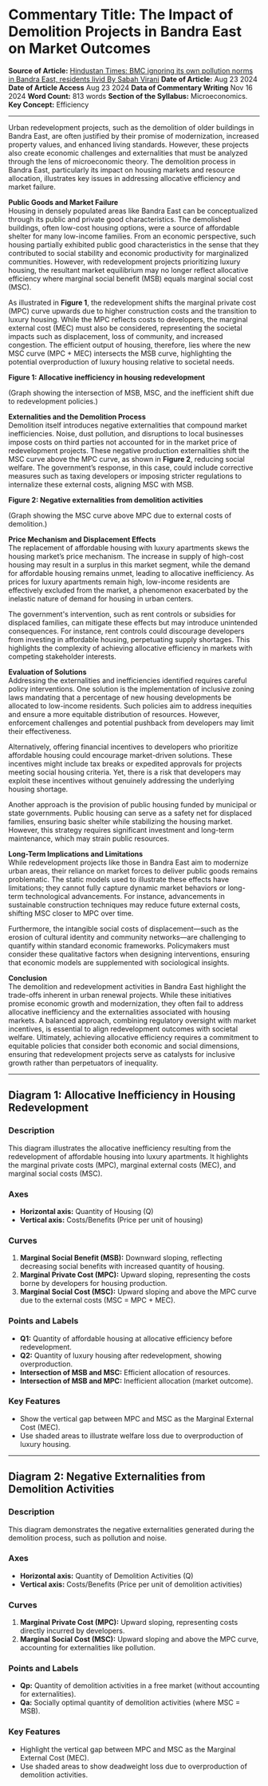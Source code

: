 # Commentary Title: **The Impact of Demolition Projects in Bandra East on Market Outcomes**

**Source of Article:** [Hindustan Times: BMC ignoring its own pollution norms in Bandra East, residents livid By Sabah Virani](https://www-hindustantimes-com.cdn.ampproject.org/v/s/www.hindustantimes.com/cities/mumbai-news/bmc-ignoring-own-pollution-norms-in-bandra-east-101724353774458-amp.html?amp_js_v=0.1&amp_gsa=1)
**Date of Article:** Aug 23 2024
**Date of Article Access** Aug 23 2024
**Data of Commentary Writing** Nov 16 2024
**Word Count:** 813 words
**Section of the Syllabus:** Microeconomics.  
**Key Concept:** Efficiency

---

Urban redevelopment projects, such as the demolition of older buildings in Bandra East, are often justified by their promise of modernization, increased property values, and enhanced living standards. However, these projects also create economic challenges and externalities that must be analyzed through the lens of microeconomic theory. The demolition process in Bandra East, particularly its impact on housing markets and resource allocation, illustrates key issues in addressing allocative efficiency and market failure.

**Public Goods and Market Failure**  
Housing in densely populated areas like Bandra East can be conceptualized through its public and private good characteristics. The demolished buildings, often low-cost housing options, were a source of affordable shelter for many low-income families. From an economic perspective, such housing partially exhibited public good characteristics in the sense that they contributed to social stability and economic productivity for marginalized communities. However, with redevelopment projects prioritizing luxury housing, the resultant market equilibrium may no longer reflect allocative efficiency where marginal social benefit (MSB) equals marginal social cost (MSC).

As illustrated in **Figure 1**, the redevelopment shifts the marginal private cost (MPC) curve upwards due to higher construction costs and the transition to luxury housing. While the MPC reflects costs to developers, the marginal external cost (MEC) must also be considered, representing the societal impacts such as displacement, loss of community, and increased congestion. The efficient output of housing, therefore, lies where the new MSC curve (MPC + MEC) intersects the MSB curve, highlighting the potential overproduction of luxury housing relative to societal needs.

**Figure 1: Allocative inefficiency in housing redevelopment**

(Graph showing the intersection of MSB, MSC, and the inefficient shift due to redevelopment policies.)

**Externalities and the Demolition Process**  
Demolition itself introduces negative externalities that compound market inefficiencies. Noise, dust pollution, and disruptions to local businesses impose costs on third parties not accounted for in the market price of redevelopment projects. These negative production externalities shift the MSC curve above the MPC curve, as shown in **Figure 2**, reducing social welfare. The government’s response, in this case, could include corrective measures such as taxing developers or imposing stricter regulations to internalize these external costs, aligning MSC with MSB.

**Figure 2: Negative externalities from demolition activities**

(Graph showing the MSC curve above MPC due to external costs of demolition.)

**Price Mechanism and Displacement Effects**  
The replacement of affordable housing with luxury apartments skews the housing market’s price mechanism. The increase in supply of high-cost housing may result in a surplus in this market segment, while the demand for affordable housing remains unmet, leading to allocative inefficiency. As prices for luxury apartments remain high, low-income residents are effectively excluded from the market, a phenomenon exacerbated by the inelastic nature of demand for housing in urban centers.

The government's intervention, such as rent controls or subsidies for displaced families, can mitigate these effects but may introduce unintended consequences. For instance, rent controls could discourage developers from investing in affordable housing, perpetuating supply shortages. This highlights the complexity of achieving allocative efficiency in markets with competing stakeholder interests.

**Evaluation of Solutions**  
Addressing the externalities and inefficiencies identified requires careful policy interventions. One solution is the implementation of inclusive zoning laws mandating that a percentage of new housing developments be allocated to low-income residents. Such policies aim to address inequities and ensure a more equitable distribution of resources. However, enforcement challenges and potential pushback from developers may limit their effectiveness.

Alternatively, offering financial incentives to developers who prioritize affordable housing could encourage market-driven solutions. These incentives might include tax breaks or expedited approvals for projects meeting social housing criteria. Yet, there is a risk that developers may exploit these incentives without genuinely addressing the underlying housing shortage.

Another approach is the provision of public housing funded by municipal or state governments. Public housing can serve as a safety net for displaced families, ensuring basic shelter while stabilizing the housing market. However, this strategy requires significant investment and long-term maintenance, which may strain public resources.

**Long-Term Implications and Limitations**  
While redevelopment projects like those in Bandra East aim to modernize urban areas, their reliance on market forces to deliver public goods remains problematic. The static models used to illustrate these effects have limitations; they cannot fully capture dynamic market behaviors or long-term technological advancements. For instance, advancements in sustainable construction techniques may reduce future external costs, shifting MSC closer to MPC over time.

Furthermore, the intangible social costs of displacement—such as the erosion of cultural identity and community networks—are challenging to quantify within standard economic frameworks. Policymakers must consider these qualitative factors when designing interventions, ensuring that economic models are supplemented with sociological insights.

**Conclusion**  
The demolition and redevelopment activities in Bandra East highlight the trade-offs inherent in urban renewal projects. While these initiatives promise economic growth and modernization, they often fail to address allocative inefficiency and the externalities associated with housing markets. A balanced approach, combining regulatory oversight with market incentives, is essential to align redevelopment outcomes with societal welfare. Ultimately, achieving allocative efficiency requires a commitment to equitable policies that consider both economic and social dimensions, ensuring that redevelopment projects serve as catalysts for inclusive growth rather than perpetuators of inequality.

---

## **Diagram 1: Allocative Inefficiency in Housing Redevelopment**

### Description

This diagram illustrates the allocative inefficiency resulting from the redevelopment of affordable housing into luxury apartments. It highlights the marginal private costs (MPC), marginal external costs (MEC), and marginal social costs (MSC).

### Axes  

- **Horizontal axis:** Quantity of Housing (Q)  
- **Vertical axis:** Costs/Benefits (Price per unit of housing)  

### Curves  

1. **Marginal Social Benefit (MSB):** Downward sloping, reflecting decreasing social benefits with increased quantity of housing.  
2. **Marginal Private Cost (MPC):** Upward sloping, representing the costs borne by developers for housing production.  
3. **Marginal Social Cost (MSC):** Upward sloping and above the MPC curve due to the external costs (MSC = MPC + MEC).  

### Points and Labels  

- **Q1:** Quantity of affordable housing at allocative efficiency before redevelopment.  
- **Q2:** Quantity of luxury housing after redevelopment, showing overproduction.  
- **Intersection of MSB and MSC:** Efficient allocation of resources.  
- **Intersection of MSB and MPC:** Inefficient allocation (market outcome).  

### Key Features  

- Show the vertical gap between MPC and MSC as the Marginal External Cost (MEC).  
- Use shaded areas to illustrate welfare loss due to overproduction of luxury housing.

---

## **Diagram 2: Negative Externalities from Demolition Activities**

### Description

This diagram demonstrates the negative externalities generated during the demolition process, such as pollution and noise.

### Axes  

- **Horizontal axis:** Quantity of Demolition Activities (Q)  
- **Vertical axis:** Costs/Benefits (Price per unit of demolition activities)  

### Curves  

1. **Marginal Private Cost (MPC):** Upward sloping, representing costs directly incurred by developers.  
2. **Marginal Social Cost (MSC):** Upward sloping and above the MPC curve, accounting for externalities like pollution.  

### Points and Labels  

- **Qp:** Quantity of demolition activities in a free market (without accounting for externalities).  
- **Qa:** Socially optimal quantity of demolition activities (where MSC = MSB).  

### Key Features  

- Highlight the vertical gap between MPC and MSC as the Marginal External Cost (MEC).  
- Use shaded areas to show deadweight loss due to overproduction of demolition activities.
